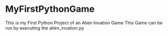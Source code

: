 # MyFirstPythonGame
This is my First Python Project of an Alien Invation Game
This Game can be run by executing the alien_invation.py
